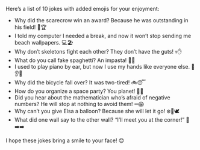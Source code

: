 Here’s a list of 10 jokes with added emojis for your enjoyment:  

- Why did the scarecrow win an award? Because he was outstanding in his field! 🌾🏆  
- I told my computer I needed a break, and now it won’t stop sending me beach wallpapers. 💻🏖️  
- Why don’t skeletons fight each other? They don’t have the guts! 💀✋  
- What do you call fake spaghetti? An impasta! 🍝🤥  
- I used to play piano by ear, but now I use my hands like everyone else. 🎹👂🙌  
- Why did the bicycle fall over? It was two-tired! 🚲😴  
- How do you organize a space party? You planet! 🌌🎉  
- Did you hear about the mathematician who’s afraid of negative numbers? He will stop at nothing to avoid them! ➖😱  
- Why can’t you give Elsa a balloon? Because she will let it go! ❄️🎈🕊️  
- What did one wall say to the other wall? “I’ll meet you at the corner!” 🧱➡️➡️  

I hope these jokes bring a smile to your face! 😊